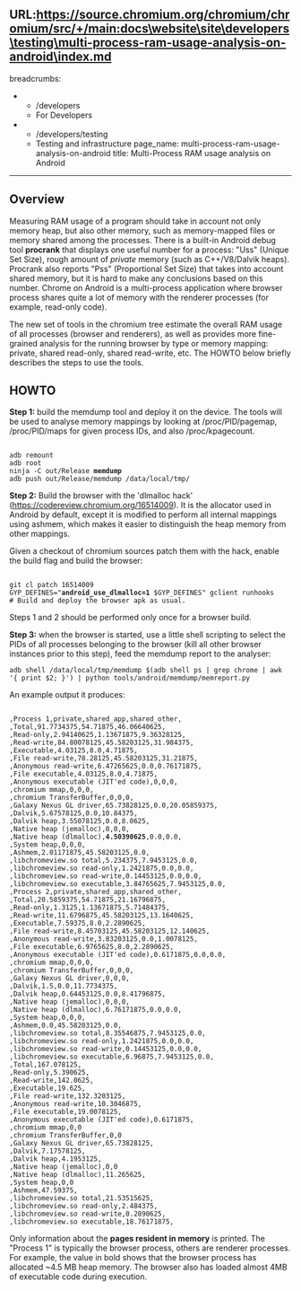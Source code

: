 URL:https://source.chromium.org/chromium/chromium/src/+/main:docs\website\site\developers\testing\multi-process-ram-usage-analysis-on-android\index.md
---
breadcrumbs:
- - /developers
  - For Developers
- - /developers/testing
  - Testing and infrastructure
page_name: multi-process-ram-usage-analysis-on-android
title: Multi-Process RAM usage analysis on Android
---

## Overview

Measuring RAM usage of a program should take in account not only memory heap,
but also other memory, such as memory-mapped files or memory shared among the
processes. There is a built-in Android debug tool **procrank** that displays one
useful number for a process: "Uss" (Unique Set Size), rough amount of *private*
memory (such as C++/V8/Dalvik heaps). Procrank also reports "Pss" (Proportional
Set Size) that takes into account shared memory, but it is hard to make any
conclusions based on this number. Chrome on Android is a multi-process
application where browser process shares quite a lot of memory with the renderer
processes (for example, read-only code).

The new set of tools in the chromium tree estimate the overall RAM usage of all
processes (browser and renderers), as well as provides more fine-grained
analysis for the running browser by type or memory mapping: private, shared
read-only, shared read-write, etc. The HOWTO below briefly describes the steps
to use the tools.

## HOWTO

**Step 1:** build the memdump tool and deploy it on the device. The tools will
be used to analyse memory mappings by looking at /proc/PID/pagemap,
/proc/PID/maps for given process IDs, and also /proc/kpagecount.

<pre><code>
adb remount
adb root
ninja -C out/Release <b>memdump</b>
adb push out/Release/memdump /data/local/tmp/
</code></pre>

**Step 2:** Build the browser with the 'dlmalloc hack'
(<https://codereview.chromium.org/16514009>). It is the allocator used in
Android by default, except it is modified to perform all internal mappings using
ashmem, which makes it easier to distinguish the heap memory from other
mappings.

Given a checkout of chromium sources patch them with the hack, enable the build
flag and build the browser:

<pre><code>
git cl patch 16514009
GYP_DEFINES="<b>android_use_dlmalloc=1</b> $GYP_DEFINES" gclient runhooks
# Build and deploy the browser apk as usual.
</code></pre>

Steps 1 and 2 should be performed only once for a browser build.

**Step 3:** when the browser is started, use a little shell scripting to select
the PIDs of all processes belonging to the browser (kill all other browser
instances prior to this step), feed the memdump report to the analyser:

```none
adb shell /data/local/tmp/memdump $(adb shell ps | grep chrome | awk '{ print $2; }') | python tools/android/memdump/memreport.py
```

An example output it produces:

<pre><code>
,Process 1,private,shared_app,shared_other,
,Total,91.7734375,54.71875,46.06640625,
,Read-only,2.94140625,1.13671875,9.36328125,
,Read-write,84.80078125,45.58203125,31.984375,
,Executable,4.03125,8.0,4.71875,
,File read-write,78.28125,45.58203125,31.21875,
,Anonymous read-write,6.47265625,0.0,0.76171875,
,File executable,4.03125,8.0,4.71875,
,Anonymous executable (JIT'ed code),0,0,0,
,chromium mmap,0,0,0,
,chromium TransferBuffer,0,0,0,
,Galaxy Nexus GL driver,65.73828125,0.0,20.05859375,
,Dalvik,5.67578125,0.0,10.84375,
,Dalvik heap,3.55078125,0.0,8.0625,
,Native heap (jemalloc),0,0,0,
,Native heap (dlmalloc),<b>4.50390625</b>,0.0,0.0,
,System heap,0,0,0,
,Ashmem,2.01171875,45.58203125,0.0,
,libchromeview.so total,5.234375,7.9453125,0.0,
,libchromeview.so read-only,1.2421875,0.0,0.0,
,libchromeview.so read-write,0.14453125,0.0,0.0,
,libchromeview.so executable,3.84765625,7.9453125,0.0,
,Process 2,private,shared_app,shared_other,
,Total,20.5859375,54.71875,21.16796875,
,Read-only,1.3125,1.13671875,5.71484375,
,Read-write,11.6796875,45.58203125,13.1640625,
,Executable,7.59375,8.0,2.2890625,
,File read-write,8.45703125,45.58203125,12.140625,
,Anonymous read-write,3.83203125,0.0,1.0078125,
,File executable,6.9765625,8.0,2.2890625,
,Anonymous executable (JIT'ed code),0.6171875,0.0,0.0,
,chromium mmap,0,0,0,
,chromium TransferBuffer,0,0,0,
,Galaxy Nexus GL driver,0,0,0,
,Dalvik,1.5,0.0,11.7734375,
,Dalvik heap,0.64453125,0.0,8.41796875,
,Native heap (jemalloc),0,0,0,
,Native heap (dlmalloc),6.76171875,0.0,0.0,
,System heap,0,0,0,
,Ashmem,0.0,45.58203125,0.0,
,libchromeview.so total,8.35546875,7.9453125,0.0,
,libchromeview.so read-only,1.2421875,0.0,0.0,
,libchromeview.so read-write,0.14453125,0.0,0.0,
,libchromeview.so executable,6.96875,7.9453125,0.0,
,Total,167.078125,
,Read-only,5.390625,
,Read-write,142.0625,
,Executable,19.625,
,File read-write,132.3203125,
,Anonymous read-write,10.3046875,
,File executable,19.0078125,
,Anonymous executable (JIT'ed code),0.6171875,
,chromium mmap,0,0
,chromium TransferBuffer,0,0
,Galaxy Nexus GL driver,65.73828125,
,Dalvik,7.17578125,
,Dalvik heap,4.1953125,
,Native heap (jemalloc),0,0
,Native heap (dlmalloc),11.265625,
,System heap,0,0
,Ashmem,47.59375,
,libchromeview.so total,21.53515625,
,libchromeview.so read-only,2.484375,
,libchromeview.so read-write,0.2890625,
,libchromeview.so executable,18.76171875,
</code></pre>

Only information about the **pages resident in memory** is printed. The "Process
1" is typically the browser process, others are renderer processes. For example,
the value in bold shows that the browser process has allocated ~4.5 MB heap
memory. The browser also has loaded almost 4MB of executable code during
execution.
